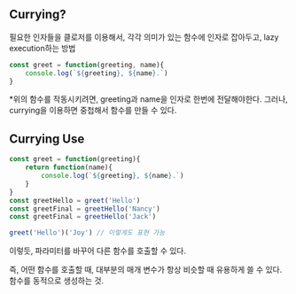## Currying? 
필요한 인자들을 클로저를 이용해서, 각각 의미가 있는 함수에 인자로 잡아두고, 
lazy execution하는 방법

```javascript
const greet = function(greeting, name){
    console.log(`${greeting}, ${name}.`)
}
```
*위의 함수를 작동시키려면, greeting과 name을 인자로 한번에 전달해야한다. 
그러나, currying을 이용하면 중첩해서 함수를 만들 수 있다.

## Currying Use

```javascript
const greet = function(greeting){
    return function(name){
        console.log(`${greeting}, ${name}.`)
    }
}
const greetHello = greet('Hello')
const greetFinal = greetHello('Nancy')
const greetFinal = greetHello('Jack')

greet('Hello')('Joy') // 이렇게도 표현 가능
```

이렇듯, 파라미터를 바꾸어 다른 함수를 호출할 수 있다.

즉, 어떤 함수를 호출할 때, 대부분의 매개 변수가 항상 비슷할 때 유용하게 쓸 수 있다.
함수를 동적으로 생성하는 것.
